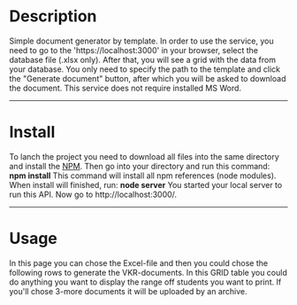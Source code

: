 # Description
Simple document generator by template. In order to use the service, you need to go to the 'https://localhost:3000' in your browser, select the database file (.xlsx only). After that, you will see a grid with the data from your database. You only need to specify the path to the template and click the "Generate document" button, after which you will be asked to download the document. This service does not require installed MS Word.
***
# Install
To lanch the project you need to download all files into the same directory and install the [NPM](https://www.npmjs.com/get-npm). Then go into your directory and run this command: 
**npm install**
This command will install all npm references (node modules). When install will finished, run:
**node server**
You started your local server to run this API. Now go to http://localhost:3000/. 
***
# Usage
In this page you can chose the Excel-file and then you could chose the following rows to generate the VKR-documents. In this GRID table you could do anything you want to display the range off students you want to print.
If you'll chose 3-more documents it will be uploaded by an archive.

